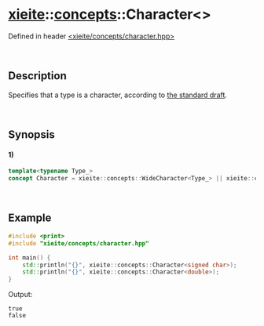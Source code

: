 # [xieite](../../xieite.md)\:\:[concepts](../../concepts.md)\:\:Character\<\>
Defined in header [<xieite/concepts/character.hpp>](../../../include/xieite/concepts/character.hpp)

&nbsp;

## Description
Specifies that a type is a character, according to [the standard draft](https://eel.is/c++draft/basic.fundamental#11).

&nbsp;

## Synopsis
#### 1)
```cpp
template<typename Type_>
concept Character = xieite::concepts::WideCharacter<Type_> || xieite::concepts::SameAsAny<std::remove_cv_t<Type_>, char, char8_t>;
```

&nbsp;

## Example
```cpp
#include <print>
#include "xieite/concepts/character.hpp"

int main() {
    std::println("{}", xieite::concepts::Character<signed char>);
    std::println("{}", xieite::concepts::Character<double>);
}
```
Output:
```
true
false
```
